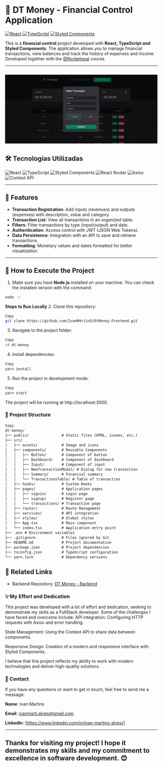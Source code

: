 # 🚀 DT Money - Financial Control Application


[![React](https://img.shields.io/badge/React-18.3.1-61DAFB?logo=react)](https://reactjs.org/)
[![TypeScript](https://img.shields.io/badge/TypeScript-4.4.2-3178C6?logo=typescript)](https://www.typescriptlang.org/)
[![Styled Components](https://img.shields.io/badge/Styled%20Components-6.1.13-DB7093?logo=styled-components)](https://styled-components.com/)

This is a **financial control** project developed with **React, TypeScript and Styled Components**. The application allows you to manage financial transactions, view balances and track the history of expenses and income. Developed together with the [@Rocketseat](https://rocketseat.com.br/) course.

---
![Image](https://github.com/IvanM4rtin5/DtMoney-Frontend/blob/main/DT_MONEY.png)
---

## 🛠️ Tecnologias Utilizadas

<div align="left">
  <img src="https://img.shields.io/badge/React-61DAFB?logo=react&logoColor=black" alt="React" />
  <img src="https://img.shields.io/badge/TypeScript-3178C6?logo=typescript&logoColor=white" alt="TypeScript" />
  <img src="https://img.shields.io/badge/Styled%20Components-DB7093?logo=styled-components&logoColor=white" alt="Styled Components" />
  <img src="https://img.shields.io/badge/React%20Router-CA4245?logo=react-router&logoColor=white" alt="React Router" />
  <img src="https://img.shields.io/badge/Axios-5A29E4?logo=axios&logoColor=white" alt="Axios" />
  <img src="https://img.shields.io/badge/Context%20API-FF6B6B?logo=react&logoColor=white" alt="Context API" />
</div>

---

## 🧩 Features

- **Transaction Registration**: Add inputs (revenues) and outputs (expenses) with description, value and category.
- **Transaction List**: View all transactions in an organized table.
- **Filters**: Filter transactions by type (input/output) and date.
- **Authentication**: Access control with JWT (JSON Web Tokens).
- **Data Persistence**: Integration with an API to save and retrieve transactions.
- **Formatting**: Monetary values ​​and dates formatted for better visualization.

---
## 🚀 How to Execute the Project

1. Make sure you have **Node.js** installed on your machine. You can check the installed version with the command:
```bash
node -v
```
**Steps to Run Locally**
2. Clone this repository:

```bash
Copy
git clone https://github.com/IvanM4rtin5/DtMoney-Frontend.git
```
3. Navigate to the project folder:

```bash
Copy
cd dt-money
```
4. Install dependencies:

```bash
Copy
yarn install
```
5. Run the project in development mode:

```bash
Copy
yarn start
```
The project will be running at http://localhost:3000.

### 📂 Project Structure

```
Copy
dt-money/
├── public/               # Static files (HTML, ícones, etc.)
├── src/
│   ├── assets/           # Image and icons
│   ├── components/       # Reusable Components 
│   │   ├── Button/       # Component of button
│   │   ├── Dashboard/    # Component of dashboard
│   │   ├── Input/        # Component of input
│   │   ├── NewTransactionModal/ # Dialog for new transaction
│   │   ├── Summary/      # Financial summary
│   │   └── TransactionsTable/ # Table of transaction
│   ├── hooks/            # Custom Hooks
│   ├── pages/            # Application pages
│   │   ├── signin/       # Login page
│   │   ├── signup/       # Register page
│   │   └── transactions/ # Transaction page
│   ├── router/           # Route Management
│   ├── services/         # API integration
│   ├── styles/           # Global styles
│   ├── App.tsx           # Main component
│   └── index.tsx         # Application entry point
├── .env # Environment variables
├── .gitignore            # Files ignored by Git
├── README.md             # Project documentation
├── package.json          # Project dependencies
├── tsconfig.json         # TypeScript configuration
└── yarn.lock             # Dependency versions
```
## 🔗 Related Links

- Backend Repository: [DT Money - Backend](https://github.com/IvanM4rtin5/DtMoney-BackEnd)

### 💡 My Effort and Dedication
This project was developed with a lot of effort and dedication, seeking to demonstrate my skills as a FullStack developer. Some of the challenges I have faced and overcome include:
API integration: Configuring HTTP requests with Axios and error handling.

State Management: Using the Context API to share data between components.

Responsive Design: Creation of a modern and responsive interface with Styled Components.

I believe that this project reflects my ability to work with modern technologies and deliver high-quality solutions.

### 📧 Contact
If you have any questions or want to get in touch, feel free to send me a message:

**Name**: Ivan Martins

**Email**: ivanmarti.alves@gmail.com

**LinkedIn**: [https://www.linkedin.com/in/ivan-martins-alves/]


---
Thanks for visiting my project! I hope it demonstrates my skills and my commitment to excellence in software development. 😊
---
